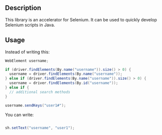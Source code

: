 ## Description

This library is an accelerator for Selenium.  It can be used to quickly develop Selenium scripts in Java.


## Usage

Instead of writing this:

```java
WebElement username;

if (driver.findElements(By.name("username")).size() > 0) {
  username = driver.findElements(By.name("username"));
} else if (driver.findElements(By.name("username")).size() > 0) {
  username = driver.findElements(By.id("username"));
} else if {
  // additional search methods
}

username.sendKeys("user1#");
```

You can write:

```java

sh.setText("username", "user1");
```